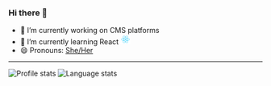 ### Hi there 👋

- 🔭 I’m currently working on CMS platforms
- 🌱 I’m currently learning React <img height="20" src="https://raw.githubusercontent.com/github/explore/80688e429a7d4ef2fca1e82350fe8e3517d3494d/topics/react/react.png">
- 😄 Pronouns: [She/Her](http://pronoun.is/she)

---

<div>
  <img alt="Profile stats" src="https://github-readme-stats.vercel.app/api?username=issy&show_icons=true&count_private=true&include_all_commits=true&title_color=58aa6ff&icon_color=1f6feb&text_color=c3d1d9&bg_color=0d1117&hide_border=true"/>
  <img alt="Language stats" src="https://github-readme-stats.vercel.app/api/top-langs/?username=issy&layout=compact&title_color=58aa6ff&icon_color=1f6feb&text_color=c3d1d9&bg_color=0d1117&hide_border=true"/>
</div>
